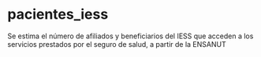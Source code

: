 # pacientes_iess
Se estima el número de afiliados y beneficiarios del IESS que acceden a los servicios prestados por el seguro de salud, a partir de la ENSANUT
